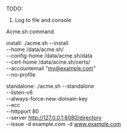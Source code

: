 TODO:
1. Log to file and console 

Acme.sh command

install:
./acme.sh --install  \
--home /data/acme.sh/ \
--config-home /data/acme.sh/data \
--cert-home  /data/acme.sh/certs/ \
--accountemail  "my@example.com" \
--no-profile

standalone:
./acme.sh --standalone \
--listen-v6 \
--always-force-new-domain-key \
--ecc \
--httpport 80 \
--server http://127.0.0.1:8080/directory \
--issue -d example.com -d www.example.com